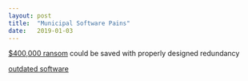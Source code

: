 ```yaml
---
layout: post
title:  "Municipal Software Pains"
date:   2019-01-03
---
```



[$400,000 ransom](https://www.zdnet.com/article/georgia-county-pays-a-whopping-400000-to-get-rid-of-a-ransomware-infection/) could be saved with properly designed redundancy


[outdated software](https://www.bloomberg.com/news/articles/2019-02-28/america-s-cities-are-running-on-software-from-the-80s)